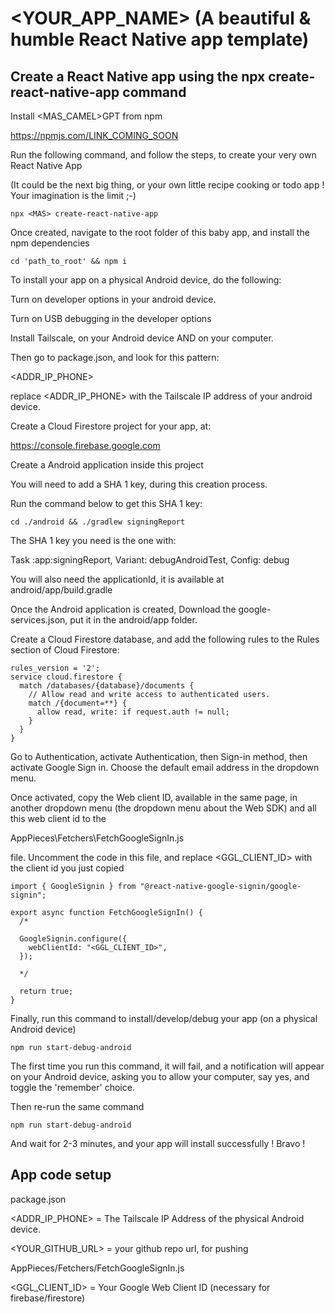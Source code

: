 # <YOUR_APP_NAME> (A beautiful & humble React Native app template)

## Create a React Native app using the npx <MAS> create-react-native-app command

Install <MAS_CAMEL>GPT from npm

https://npmjs.com/LINK_COMING_SOON

Run the following command, and follow the steps, to create your very own React Native App

(It could be the next big thing, or your own little recipe cooking or todo app ! Your imagination is the limit ;-)

```
npx <MAS> create-react-native-app
```

Once created, navigate to the root folder of this baby app, and install the npm dependencies

```
cd 'path_to_root' && npm i
```

To install your app on a physical Android device, do the following:

Turn on developer options in your android device.

Turn on USB debugging in the developer options

Install Tailscale, on your Android device AND on your computer.

Then go to package.json, and look for this pattern:

<ADDR_IP_PHONE>

replace <ADDR_IP_PHONE> with the Tailscale IP address of your android device.

Create a Cloud Firestore project for your app, at:

https://console.firebase.google.com

Create a Android application inside this project 

You will need to add a SHA 1 key, during this creation process.

Run the command below to get this SHA 1 key:

```
cd ./android && ./gradlew signingReport
```

The SHA 1 key you need is the one with:

Task :app:signingReport, 
Variant: debugAndroidTest, 
Config: debug

You will also need the applicationId, it is available at android/app/build.gradle

Once the Android application is created, Download the google-services.json, put it in the android/app folder.

Create a Cloud Firestore database, and add the following rules to the Rules section of Cloud Firestore:

```
rules_version = '2';
service cloud.firestore {
  match /databases/{database}/documents {
    // Allow read and write access to authenticated users.
    match /{document=**} {
      allow read, write: if request.auth != null;
    }
  }
}
```

Go to Authentication, activate Authentication, then Sign-in method, then activate Google Sign in.
Choose the default email address in the dropdown menu.

Once activated, copy the Web client ID, available in the same page, in another dropdown menu 
(the dropdown menu about the Web SDK)
and all this web client id to the

AppPieces\Fetchers\FetchGoogleSignIn.js

file. Uncomment the code in this file, and replace <GGL_CLIENT_ID> with the client id you just copied

```
import { GoogleSignin } from "@react-native-google-signin/google-signin";

export async function FetchGoogleSignIn() {
  /*
  
  GoogleSignin.configure({
    webClientId: "<GGL_CLIENT_ID>",
  });

  */

  return true;
}
```
Finally, run this command to install/develop/debug your app (on a physical Android device)

```
npm run start-debug-android
```

The first time you run this command, it will fail, and a notification will appear on your Android device, asking you to allow your computer, say yes, and toggle the 'remember' choice.

Then re-run the same command

```
npm run start-debug-android
```

And wait for 2-3 minutes, and your app will install successfully ! Bravo !

## App code setup 

package.json

<ADDR_IP_PHONE> = The Tailscale IP Address of the physical Android device.

<YOUR_GITHUB_URL> = your github repo url, for pushing 

AppPieces/Fetchers/FetchGoogleSignIn.js

<GGL_CLIENT_ID> = Your Google Web Client ID (necessary for firebase/firestore)

